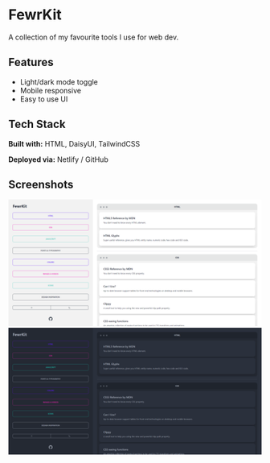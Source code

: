 
# FewrKit

A collection of my favourite tools I use for web dev.


## Features

- Light/dark mode toggle
- Mobile responsive
- Easy to use UI


## Tech Stack

**Built with:** HTML, DaisyUI, TailwindCSS

**Deployed via:** Netlify / GitHub


## Screenshots

![App Screenshot](https://github.com/beanziii/FewrKit/blob/main/img/light-mode-screenshot.png?raw=true)
![App Screenshot](https://github.com/beanziii/FewrKit/blob/main/img/dark-mode-screenshot.png?raw=true)

